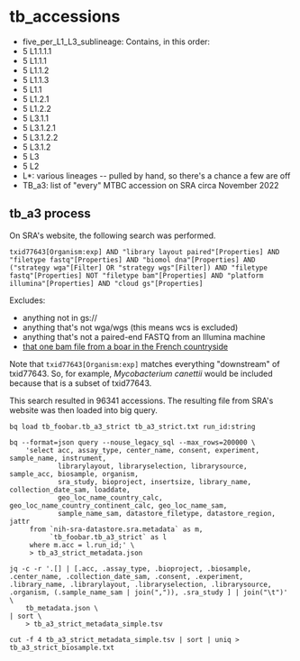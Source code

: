 # tb_accessions
* five_per_L1_L3_sublineage: Contains, in this order:
 * 5 L1.1.1.1
 * 5 L1.1.1
 * 5 L1.1.2
 * 5 L1.1.3
 * 5 L1.1
 * 5 L1.2.1
 * 5 L1.2.2
 * 5 L3.1.1
 * 5 L3.1.2.1
 * 5 L3.1.2.2
 * 5 L3.1.2
 * 5 L3
 * 5 L2
* L*: various lineages -- pulled by hand, so there's a chance a few are off
* TB_a3: list of "every" MTBC accession on SRA circa November 2022


## tb_a3 process
On SRA's website, the following search was performed.

```
txid77643[Organism:exp] AND "library layout paired"[Properties] AND "filetype fastq"[Properties] AND "biomol dna"[Properties] AND ("strategy wga"[Filter] OR "strategy wgs"[Filter]) AND "filetype fastq"[Properties] NOT "filetype bam"[Properties] AND "platform illumina"[Properties] AND "cloud gs"[Properties] 
```

Excludes:
* anything not in gs://
* anything that's not wga/wgs (this means wcs is excluded)
* anything that's not a paired-end FASTQ from an Illumina machine
* [that one bam file from a boar in the French countryside](https://www.ncbi.nlm.nih.gov/sra/ERX1041379[accn])

Note that `txid77643[Organism:exp]` matches everything "downstream" of txid77643. So, for example, _Mycobacterium canettii_ would be included because that is a subset of txid77643.

This search resulted in 96341 accessions. The resulting file from SRA's website was then loaded into big query.

```
bq load tb_foobar.tb_a3_strict tb_a3_strict.txt run_id:string

bq --format=json query --nouse_legacy_sql --max_rows=200000 \
    'select acc, assay_type, center_name, consent, experiment, sample_name, instrument,
            librarylayout, libraryselection, librarysource, sample_acc, biosample, organism,
            sra_study, bioproject, insertsize, library_name, collection_date_sam, loaddate,
            geo_loc_name_country_calc, geo_loc_name_country_continent_calc, geo_loc_name_sam,
            sample_name_sam, datastore_filetype, datastore_region, jattr
     from `nih-sra-datastore.sra.metadata` as m,
          `tb_foobar.tb_a3_strict` as l
     where m.acc = l.run_id;' \
     > tb_a3_strict_metadata.json

jq -c -r '.[] | [.acc, .assay_type, .bioproject, .biosample, .center_name, .collection_date_sam, .consent, .experiment, .library_name, .librarylayout, .libraryselection, .librarysource, .organism, (.sample_name_sam | join(",")), .sra_study ] | join("\t")' \
    tb_metadata.json \
| sort \
    > tb_a3_strict_metadata_simple.tsv

cut -f 4 tb_a3_strict_metadata_simple.tsv | sort | uniq > tb_a3_strict_biosample.txt
```